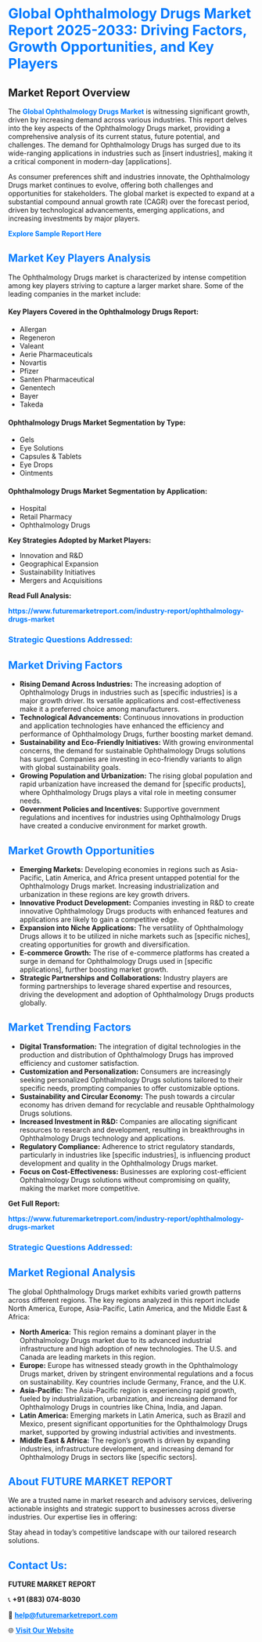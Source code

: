 <h1 style="color: #007BFF;">Global Ophthalmology Drugs Market Report 2025-2033: Driving Factors, Growth Opportunities, and Key Players</h1>

<section id="overview">
<h2>Market Report Overview</h2>
<p>The <a href="https://www.futuremarketreport.com/industry-report/ophthalmology-drugs-market" style="color: #007BFF; text-decoration: none;"><strong>Global Ophthalmology Drugs Market</strong></a> is witnessing significant growth, driven by increasing demand across various industries. This report delves into the key aspects of the Ophthalmology Drugs market, providing a comprehensive analysis of its current status, future potential, and challenges. The demand for Ophthalmology Drugs has surged due to its wide-ranging applications in industries such as [insert industries], making it a critical component in modern-day [applications].</p>
<p>As consumer preferences shift and industries innovate, the Ophthalmology Drugs market continues to evolve, offering both challenges and opportunities for stakeholders. The global market is expected to expand at a substantial compound annual growth rate (CAGR) over the forecast period, driven by technological advancements, emerging applications, and increasing investments by major players.</p>
</section>

<section id="overview">
<p><a href="https://www.futuremarketreport.com/request-sample/reportId=122652" style="color: #007BFF; text-decoration: none;"><strong>Explore Sample Report Here</strong></a></p>
</section>

<section id="key-players">
<h2 style="color: #007BFF;">Market Key Players Analysis</h2>
<p>The Ophthalmology Drugs market is characterized by intense competition among key players striving to capture a larger market share. Some of the leading companies in the market include:</p>
<h4>Key Players Covered in the Ophthalmology Drugs Report:</h4>
<ul><li>Allergan</li><li>Regeneron</li><li>Valeant</li><li>Aerie Pharmaceuticals</li><li>Novartis</li><li>Pfizer</li><li>Santen Pharmaceutical</li><li>Genentech</li><li>Bayer</li><li>Takeda</li></ul>
<h4>Ophthalmology Drugs Market Segmentation by Type:</h4>
<ul><li>Gels</li><li>Eye Solutions</li><li>Capsules &amp; Tablets</li><li>Eye Drops</li><li>Ointments</li></ul>

<h4>Ophthalmology Drugs Market Segmentation by Application:</h4>
<ul><li>Hospital</li><li>Retail Pharmacy</li><li>Ophthalmology Drugs</li></ul>
<p><strong>Key Strategies Adopted by Market Players:</strong></p>
<ul>
<li>Innovation and R&D</li>
<li>Geographical Expansion</li>
<li>Sustainability Initiatives</li>
<li>Mergers and Acquisitions</li>
</ul>
</section>

<section>
<p><strong>Read Full Analysis: </strong></p><a href="https://www.futuremarketreport.com/industry-report/ophthalmology-drugs-market" style="color: #007BFF; text-decoration: none;"><strong>https://www.futuremarketreport.com/industry-report/ophthalmology-drugs-market</strong></a>
<h3 style="color: #007BFF;">Strategic Questions Addressed:</h3>
</section>

<section id="driving-factors">
<h2 style="color: #007BFF;">Market Driving Factors</h2>
<ul>
<li><strong>Rising Demand Across Industries:</strong> The increasing adoption of Ophthalmology Drugs in industries such as [specific industries] is a major growth driver. Its versatile applications and cost-effectiveness make it a preferred choice among manufacturers.</li>
<li><strong>Technological Advancements:</strong> Continuous innovations in production and application technologies have enhanced the efficiency and performance of Ophthalmology Drugs, further boosting market demand.</li>
<li><strong>Sustainability and Eco-Friendly Initiatives:</strong> With growing environmental concerns, the demand for sustainable Ophthalmology Drugs solutions has surged. Companies are investing in eco-friendly variants to align with global sustainability goals.</li>
<li><strong>Growing Population and Urbanization:</strong> The rising global population and rapid urbanization have increased the demand for [specific products], where Ophthalmology Drugs plays a vital role in meeting consumer needs.</li>
<li><strong>Government Policies and Incentives:</strong> Supportive government regulations and incentives for industries using Ophthalmology Drugs have created a conducive environment for market growth.</li>
</ul>
</section>

<section id="growth-opportunities">
<h2 style="color: #007BFF;">Market Growth Opportunities</h2>
<ul>
<li><strong>Emerging Markets:</strong> Developing economies in regions such as Asia-Pacific, Latin America, and Africa present untapped potential for the Ophthalmology Drugs market. Increasing industrialization and urbanization in these regions are key growth drivers.</li>
<li><strong>Innovative Product Development:</strong> Companies investing in R&D to create innovative Ophthalmology Drugs products with enhanced features and applications are likely to gain a competitive edge.</li>
<li><strong>Expansion into Niche Applications:</strong> The versatility of Ophthalmology Drugs allows it to be utilized in niche markets such as [specific niches], creating opportunities for growth and diversification.</li>
<li><strong>E-commerce Growth:</strong> The rise of e-commerce platforms has created a surge in demand for Ophthalmology Drugs used in [specific applications], further boosting market growth.</li>
<li><strong>Strategic Partnerships and Collaborations:</strong> Industry players are forming partnerships to leverage shared expertise and resources, driving the development and adoption of Ophthalmology Drugs products globally.</li>
</ul>
</section>

<section id="trending-factors">
<h2 style="color: #007BFF;">Market Trending Factors</h2>
<ul>
<li><strong>Digital Transformation:</strong> The integration of digital technologies in the production and distribution of Ophthalmology Drugs has improved efficiency and customer satisfaction.</li>
<li><strong>Customization and Personalization:</strong> Consumers are increasingly seeking personalized Ophthalmology Drugs solutions tailored to their specific needs, prompting companies to offer customizable options.</li>
<li><strong>Sustainability and Circular Economy:</strong> The push towards a circular economy has driven demand for recyclable and reusable Ophthalmology Drugs solutions.</li>
<li><strong>Increased Investment in R&D:</strong> Companies are allocating significant resources to research and development, resulting in breakthroughs in Ophthalmology Drugs technology and applications.</li>
<li><strong>Regulatory Compliance:</strong> Adherence to strict regulatory standards, particularly in industries like [specific industries], is influencing product development and quality in the Ophthalmology Drugs market.</li>
<li><strong>Focus on Cost-Effectiveness:</strong> Businesses are exploring cost-efficient Ophthalmology Drugs solutions without compromising on quality, making the market more competitive.</li>
</ul>
</section>

<section>
<p><strong>Get Full Report: </strong></p><a href="https://www.futuremarketreport.com/industry-report/ophthalmology-drugs-market" style="color: #007BFF; text-decoration: none;"><strong>https://www.futuremarketreport.com/industry-report/ophthalmology-drugs-market</strong></a>
<h3 style="color: #007BFF;">Strategic Questions Addressed:</h3>
</section>


<section id="regional-analysis">
<h2 style="color: #007BFF;">Market Regional Analysis</h2>
<p>The global Ophthalmology Drugs market exhibits varied growth patterns across different regions. The key regions analyzed in this report include North America, Europe, Asia-Pacific, Latin America, and the Middle East & Africa:</p>
<ul>
<li><strong>North America:</strong> This region remains a dominant player in the Ophthalmology Drugs market due to its advanced industrial infrastructure and high adoption of new technologies. The U.S. and Canada are leading markets in this region.</li>
<li><strong>Europe:</strong> Europe has witnessed steady growth in the Ophthalmology Drugs market, driven by stringent environmental regulations and a focus on sustainability. Key countries include Germany, France, and the U.K.</li>
<li><strong>Asia-Pacific:</strong> The Asia-Pacific region is experiencing rapid growth, fueled by industrialization, urbanization, and increasing demand for Ophthalmology Drugs in countries like China, India, and Japan.</li>
<li><strong>Latin America:</strong> Emerging markets in Latin America, such as Brazil and Mexico, present significant opportunities for the Ophthalmology Drugs market, supported by growing industrial activities and investments.</li>
<li><strong>Middle East & Africa:</strong> The region’s growth is driven by expanding industries, infrastructure development, and increasing demand for Ophthalmology Drugs in sectors like [specific sectors].</li>
</ul>
</section>

<footer>
<h2 style="color: #007BFF;">About FUTURE MARKET REPORT</h2>
<p>We are a trusted name in market research and advisory services, delivering actionable insights and strategic support to businesses across diverse industries. Our expertise lies in offering:</p>

<p>Stay ahead in today’s competitive landscape with our tailored research solutions.</p>

<h2 style="color: #007BFF;">Contact Us:</h2>
<p><strong>FUTURE MARKET REPORT</strong></p>
<p>📞 <strong>+91 (883) 074-8030</strong></p>
<p>📧 <strong><a href="mailto:help@futuremarketreport.com" style="color: #007BFF;">help@futuremarketreport.com</a></strong></p>
<p>🌐 <strong><a href="https://www.futuremarketreport.com/" style="color: #007BFF;">Visit Our Website</a></strong></p>
</footer>